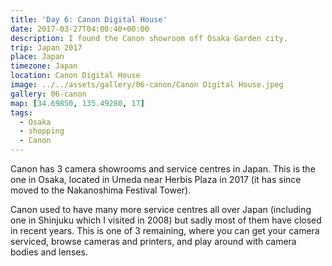 ```yaml
---
title: 'Day 6: Canon Digital House'
date: 2017-03-27T04:00:40+00:00
description: I found the Canon showroom off Osaka Garden city.
trip: Japan 2017
place: Japan
timezone: Japan
location: Canon Digital House
image: ../../assets/gallery/06-canon/Canon Digital House.jpeg
gallery: 06-canon
map: [34.69850, 135.49280, 17]
tags:
  - Osaka
  - shopping
  - Canon
---
```


Canon has 3 camera showrooms and service centres in Japan. This is the one in Osaka, located in Umeda near Herbis Plaza in 2017 (it has since moved to the Nakanoshima Festival Tower).

Canon used to have many more service centres all over Japan (including one in Shinjuku which I visited in 2008) but sadly most of them have closed in recent years. This is one of 3 remaining, where you can get your camera serviced, browse cameras and printers, and play around with camera bodies and lenses.
